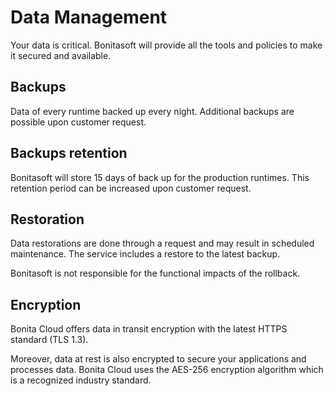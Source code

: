 # Data Management
Your data is critical. Bonitasoft will provide all the tools and policies to make it secured and available.

## Backups
Data of every runtime backed up every night. Additional backups are possible upon customer request.

## Backups retention 
Bonitasoft will store 15 days of back up for the production runtimes. This retention period can be increased upon customer request.

## Restoration
Data restorations are done through a request and may result in scheduled maintenance. The service includes a restore to the latest backup.

Bonitasoft is not responsible for the functional impacts of the rollback.

## Encryption
Bonita Cloud offers data in transit encryption with the latest HTTPS standard (TLS 1.3).

Moreover, data at rest is also encrypted to secure your applications and processes data. Bonita Cloud uses the AES-256 encryption algorithm which is a recognized industry standard.